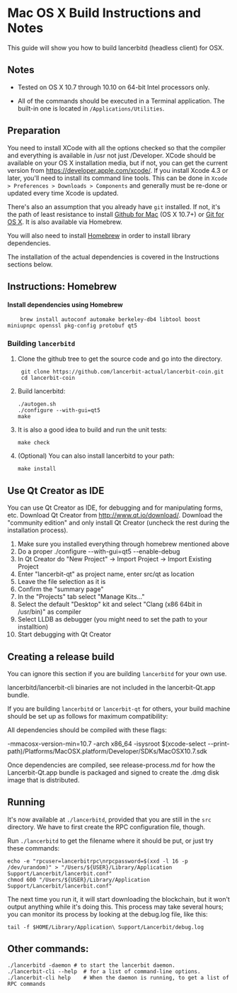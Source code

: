 Mac OS X Build Instructions and Notes
====================================
This guide will show you how to build lancerbitd (headless client) for OSX.

Notes
-----

* Tested on OS X 10.7 through 10.10 on 64-bit Intel processors only.

* All of the commands should be executed in a Terminal application. The
built-in one is located in `/Applications/Utilities`.

Preparation
-----------

You need to install XCode with all the options checked so that the compiler
and everything is available in /usr not just /Developer. XCode should be
available on your OS X installation media, but if not, you can get the
current version from https://developer.apple.com/xcode/. If you install
Xcode 4.3 or later, you'll need to install its command line tools. This can
be done in `Xcode > Preferences > Downloads > Components` and generally must
be re-done or updated every time Xcode is updated.

There's also an assumption that you already have `git` installed. If
not, it's the path of least resistance to install [Github for Mac](https://mac.github.com/)
(OS X 10.7+) or
[Git for OS X](https://code.google.com/p/git-osx-installer/). It is also
available via Homebrew.

You will also need to install [Homebrew](http://brew.sh) in order to install library
dependencies.

The installation of the actual dependencies is covered in the Instructions
sections below.

Instructions: Homebrew
----------------------

#### Install dependencies using Homebrew

        brew install autoconf automake berkeley-db4 libtool boost miniupnpc openssl pkg-config protobuf qt5

### Building `lancerbitd`

1. Clone the github tree to get the source code and go into the directory.

        git clone https://github.com/lancerbit-actual/lancerbit-coin.git
        cd lancerbit-coin

2.  Build lancerbitd:

        ./autogen.sh
        ./configure --with-gui=qt5
        make

3.  It is also a good idea to build and run the unit tests:

        make check

4.  (Optional) You can also install lancerbitd to your path:

        make install

Use Qt Creator as IDE
------------------------
You can use Qt Creator as IDE, for debugging and for manipulating forms, etc.
Download Qt Creator from http://www.qt.io/download/. Download the "community edition" and only install Qt Creator (uncheck the rest during the installation process).

1. Make sure you installed everything through homebrew mentioned above
2. Do a proper ./configure --with-gui=qt5 --enable-debug
3. In Qt Creator do "New Project" -> Import Project -> Import Existing Project
4. Enter "lancerbit-qt" as project name, enter src/qt as location
5. Leave the file selection as it is
6. Confirm the "summary page"
7. In the "Projects" tab select "Manage Kits..."
8. Select the default "Desktop" kit and select "Clang (x86 64bit in /usr/bin)" as compiler
9. Select LLDB as debugger (you might need to set the path to your installtion)
10. Start debugging with Qt Creator

Creating a release build
------------------------
You can ignore this section if you are building `lancerbitd` for your own use.

lancerbitd/lancerbit-cli binaries are not included in the lancerbit-Qt.app bundle.

If you are building `lancerbitd` or `lancerbit-qt` for others, your build machine should be set up
as follows for maximum compatibility:

All dependencies should be compiled with these flags:

 -mmacosx-version-min=10.7
 -arch x86_64
 -isysroot $(xcode-select --print-path)/Platforms/MacOSX.platform/Developer/SDKs/MacOSX10.7.sdk

Once dependencies are compiled, see release-process.md for how the Lancerbit-Qt.app
bundle is packaged and signed to create the .dmg disk image that is distributed.

Running
-------

It's now available at `./lancerbitd`, provided that you are still in the `src`
directory. We have to first create the RPC configuration file, though.

Run `./lancerbitd` to get the filename where it should be put, or just try these
commands:

    echo -e "rpcuser=lancerbitrpc\nrpcpassword=$(xxd -l 16 -p /dev/urandom)" > "/Users/${USER}/Library/Application Support/Lancerbit/lancerbit.conf"
    chmod 600 "/Users/${USER}/Library/Application Support/Lancerbit/lancerbit.conf"

The next time you run it, it will start downloading the blockchain, but it won't
output anything while it's doing this. This process may take several hours;
you can monitor its process by looking at the debug.log file, like this:

    tail -f $HOME/Library/Application\ Support/Lancerbit/debug.log

Other commands:
-------

    ./lancerbitd -daemon # to start the lancerbit daemon.
    ./lancerbit-cli --help  # for a list of command-line options.
    ./lancerbit-cli help    # When the daemon is running, to get a list of RPC commands
